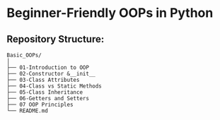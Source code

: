 # Beginner-Friendly OOPs in Python

## Repository Structure:
```
Basic_OOPs/
│
├── 01-Introduction to OOP
├── 02-Constructor &__init__
├── 03-Class Attributes
├── 04-Class vs Static Methods
├── 05-Class Inheritance
├── 06-Getters and Setters
├── 07 OOP Principles
└── README.md
```
